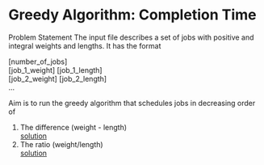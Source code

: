 # Greedy Algorithm: Completion Time

Problem Statement
The input file describes a set of jobs with positive and integral weights and lengths. It has the format

[number_of_jobs] </br>
[job_1_weight] [job_1_length]</br>
[job_2_weight] [job_2_length]</br>
...</br>

Aim is to run the greedy algorithm that schedules jobs in decreasing order of 
1. The difference (weight - length) </br> 
    [solution](https://github.com/jitendrabhamare/Python-Data-Structures-Algorithms/blob/master/comp_time_diff.py)
2. The ratio (weight/length) </br>
    [solution](https://github.com/jitendrabhamare/Python-Data-Structures-Algorithms/blob/master/comp_time_ratio.py)




